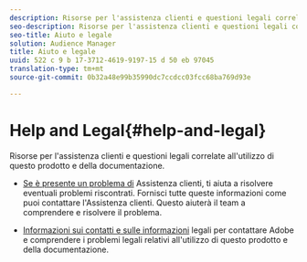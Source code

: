 ```yaml
---
description: Risorse per l'assistenza clienti e questioni legali correlate all'utilizzo di questo prodotto e della documentazione.
seo-description: Risorse per l'assistenza clienti e questioni legali correlate all'utilizzo di questo prodotto e della documentazione.
seo-title: Aiuto e legale
solution: Audience Manager
title: Aiuto e legale
uuid: 522 c 9 b 17-3712-4619-9197-15 d 50 eb 97045
translation-type: tm+mt
source-git-commit: 0b32a48e99b35990dc7ccdcc03fcc68ba769d93e

---
```



# Help and Legal{#help-and-legal}

Risorse per l'assistenza clienti e questioni legali correlate all'utilizzo di questo prodotto e della documentazione.

* [Se è presente un problema di](/help/using/help-legal/help-problem.md)
Assistenza clienti, ti aiuta a risolvere eventuali problemi riscontrati. Fornisci tutte queste informazioni come puoi contattare l'Assistenza clienti. Questo aiuterà il team a comprendere e risolvere il problema.


* [Informazioni sui contatti e sulle informazioni](/help/using/help-legal/help-legal-contact.md)
legali per contattare Adobe e comprendere i problemi legali relativi all'utilizzo di questo prodotto e della documentazione.
